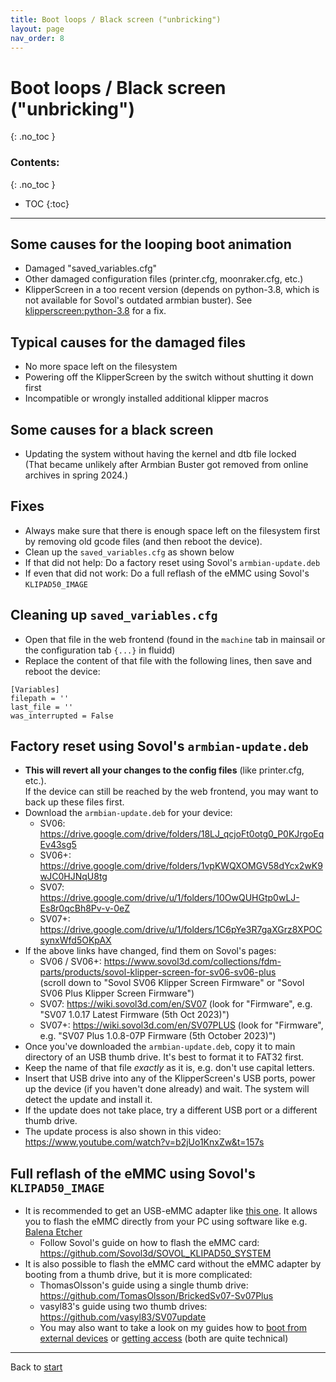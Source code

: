 ```yaml
---
title: Boot loops / Black screen ("unbricking")
layout: page
nav_order: 8
---
```

# Boot loops / Black screen ("unbricking")
{: .no_toc }
### Contents:
{: .no_toc }
- TOC
{:toc}
----

## Some causes for the looping boot animation
  * Damaged "saved_variables.cfg"
  * Other damaged configuration files (printer.cfg, moonraker.cfg, etc.)
  * KlipperScreen in a too recent version (depends on python-3.8, which is not available for Sovol's outdated armbian buster). See [klipperscreen:python-3.8](updating.html#klipperscreen--python-38) for a fix.

## Typical causes for the damaged files
  * No more space left on the filesystem
  * Powering off the KlipperScreen by the switch without shutting it down first
  * Incompatible or wrongly installed additional klipper macros

## Some causes for a black screen
  * Updating the system without having the kernel and dtb file locked  
     (That became unlikely after Armbian Buster got removed from online archives in spring 2024.)

## Fixes
  * Always make sure that there is enough space left on the filesystem first by removing old gcode files (and then reboot the device).
  * Clean up the `saved_variables.cfg` as shown below
  * If that did not help: Do a factory reset using Sovol's `armbian-update.deb`
  * If even that did not work: Do a full reflash of the eMMC using Sovol's `KLIPAD50_IMAGE`

## Cleaning up `saved_variables.cfg`
  * Open that file in the web frontend (found in the `machine` tab in mainsail or the configuration tab `{...}` in fluidd)
  * Replace the content of that file with the following lines, then save and reboot the device:
```
[Variables]
filepath = ''
last_file = ''
was_interrupted = False
```

## Factory reset using Sovol's `armbian-update.deb`
  * **This will revert all your changes to the config files** (like printer.cfg, etc.).  
     If the device can still be reached by the web frontend, you may want to back up these files first.
  * Download the `armbian-update.deb` for your device:
    * SV06: <https://drive.google.com/drive/folders/18LJ_qcjoFt0otg0_P0KJrgoEqEv43sg5>
    * SV06+: <https://drive.google.com/drive/folders/1vpKWQXOMGV58dYcx2wK9wJC0HJNqU8tg>
    * SV07: <https://drive.google.com/drive/u/1/folders/10OwQUHGtp0wLJ-Es8r0qcBh8Pv-v-0eZ>
    * SV07+: <https://drive.google.com/drive/u/1/folders/1C6pYe3R7gaXGrz8XPOCsynxWfd5OKpAX>
  * If the above links have changed, find them on Sovol's pages:
    * SV06 / SV06+: <https://www.sovol3d.com/collections/fdm-parts/products/sovol-klipper-screen-for-sv06-sv06-plus>  
     (scroll down to "Sovol SV06 Klipper Screen Firmware" or "Sovol SV06 Plus Klipper Screen Firmware")
    * SV07: <https://wiki.sovol3d.com/en/SV07> (look for "Firmware", e.g. "SV07 1.0.17 Latest Firmware (5th Oct 2023)")
    * SV07+: <https://wiki.sovol3d.com/en/SV07PLUS> (look for "Firmware", e.g. "SV07 Plus 1.0.8-07P Firmware (5th October 2023)")
  * Once you've downloaded the `armbian-update.deb`, copy it to main directory of an USB thumb drive. It's best to format it to FAT32 first.
  * Keep the name of that file *exactly* as it is, e.g. don't use capital letters.
  * Insert that USB drive into any of the KlipperScreen's USB ports, power up the device (if you haven't done already) and wait. The system will detect the update and install it.
  * If the update does not take place, try a different USB port or a different thumb drive.
  * The update process is also shown in this video: <https://www.youtube.com/watch?v=b2jUo1KnxZw&t=157s>

## Full reflash of the eMMC using Sovol's `KLIPAD50_IMAGE`
  * It is recommended to get an USB-eMMC adapter like [this one](https://www.aliexpress.us/item/3256805428404625.html?spm=a2g0o.store_pc_allProduct.8148356.1.7bca1ad70ZKzwN&pdp_npi=4%40dis%21USD%21US%20%246.99%21US%20%241.99%21%21%216.99%211.99%21%40212aa2ac17038484556595237e184f%2112000033755356288%21sh%21US%21240163459%21&gatewayAdapt=glo2usa).
     It allows you to flash the eMMC directly from your PC using software like e.g. [Balena Etcher](https://www.balena.io/etcher/)
    * Follow Sovol's guide on how to flash the eMMC card: <https://github.com/Sovol3d/SOVOL_KLIPAD50_SYSTEM>
  * It is also possible to flash the eMMC card without the eMMC adapter by booting from a thumb drive, but it is more complicated:
    * ThomasOlsson's guide using a single thumb drive: <https://github.com/TomasOlsson/BrickedSv07-Sv07Plus>
    * vasyl83's guide using two thumb drives: <https://github.com/vasyl83/SV07update>
    * You may also want to take a look on my guides how to [boot from external devices](booting.html) or [getting access](access.md) (both are quite technical)


----
Back to [start](index.html)
